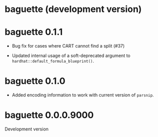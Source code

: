 # baguette (development version)

# baguette 0.1.1

* Bug fix for cases where CART cannot find a split (#37)

* Updated internal usage of a soft-deprecated argument to `hardhat::default_formula_blueprint()`.

# baguette 0.1.0

* Added encoding information to work with current version of `parsnip`. 

# baguette 0.0.0.9000

Development version


